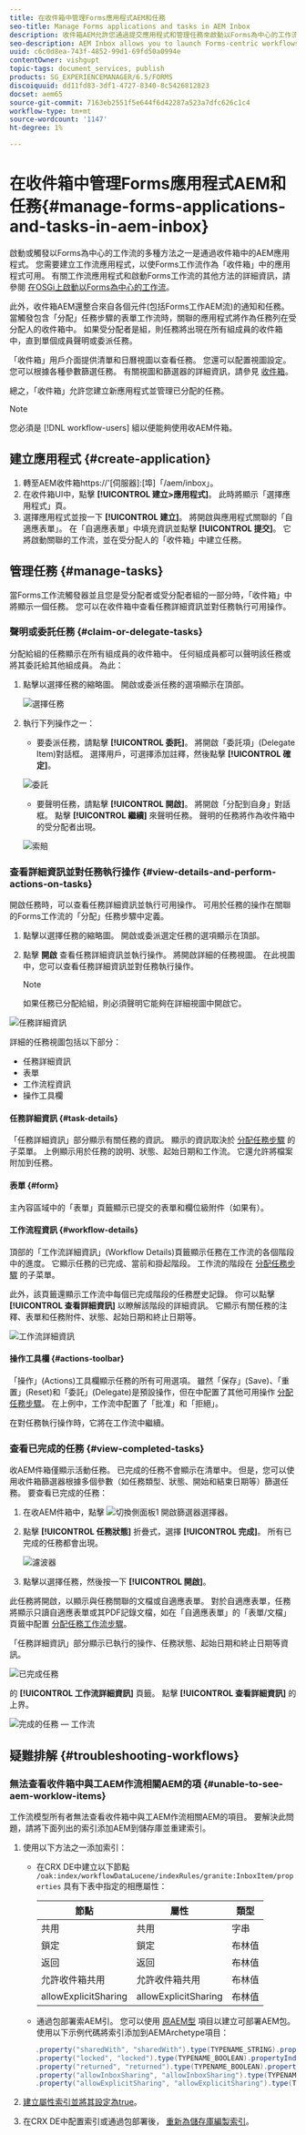 ```yaml
---
title: 在收件箱中管理Forms應用程式AEM和任務
seo-title: Manage Forms applications and tasks in AEM Inbox
description: 收件箱AEM允許您通過提交應用程式和管理任務來啟動以Forms為中心的工作流。
seo-description: AEM Inbox allows you to launch Forms-centric workflows through submitting applications and manage tasks.
uuid: c6c0d8ea-743f-4852-99d1-69fd50a0994e
contentOwner: vishgupt
topic-tags: document_services, publish
products: SG_EXPERIENCEMANAGER/6.5/FORMS
discoiquuid: dd11fd83-3df1-4727-8340-8c5426812823
docset: aem65
source-git-commit: 7163eb2551f5e644f6d42287a523a7dfc626c1c4
workflow-type: tm+mt
source-wordcount: '1147'
ht-degree: 1%

---
```



# 在收件箱中管理Forms應用程式AEM和任務{#manage-forms-applications-and-tasks-in-aem-inbox}

啟動或觸發以Forms為中心的工作流的多種方法之一是通過收件箱中的AEM應用程式。 您需要建立工作流應用程式，以使Forms工作流作為「收件箱」中的應用程式可用。 有關工作流應用程式和啟動Forms工作流的其他方法的詳細資訊，請參閱 [在OSGi上啟動以Forms為中心的工作流](aem-forms-workflow.md#launch)。

此外，收件箱AEM還整合來自各個元件(包括Forms工作AEM流)的通知和任務。 當觸發包含「分配」任務步驟的表單工作流時，關聯的應用程式將作為任務列在受分配人的收件箱中。 如果受分配者是組，則任務將出現在所有組成員的收件箱中，直到單個成員聲明或委派任務。

「收件箱」用戶介面提供清單和日曆視圖以查看任務。 您還可以配置視圖設定。 您可以根據各種參數篩選任務。 有關視圖和篩選器的詳細資訊，請參見 [收件箱](https://experienceleague.adobe.com/docs/experience-manager-cloud-service/sites/authoring/getting-started/inbox.html#inbox-in-the-header)。

總之，「收件箱」允許您建立新應用程式並管理已分配的任務。

>[!NOTE]
>
>您必須是 [!DNL workflow-users] 組以便能夠使用收AEM件箱。

## 建立應用程式 {#create-application}

1. 轉至AEM收件箱https://&#39;[伺服器]:[埠]「/aem/inbox」。
1. 在收件箱UI中，點擊 **[!UICONTROL 建立>應用程式]**。 此時將顯示「選擇應用程式」頁。
1. 選擇應用程式並按一下 **[!UICONTROL 建立]**。 將開啟與應用程式關聯的「自適應表單」。 在「自適應表單」中填充資訊並點擊 **[!UICONTROL 提交]**。 它將啟動關聯的工作流，並在受分配人的「收件箱」中建立任務。

## 管理任務 {#manage-tasks}

當Forms工作流觸發器並且您是受分配者或受分配者組的一部分時，「收件箱」中將顯示一個任務。 您可以在收件箱中查看任務詳細資訊並對任務執行可用操作。

### 聲明或委託任務 {#claim-or-delegate-tasks}

分配給組的任務顯示在所有組成員的收件箱中。 任何組成員都可以聲明該任務或將其委託給其他組成員。 為此：

1. 點擊以選擇任務的縮略圖。 開啟或委派任務的選項顯示在頂部。

   ![選擇任務](assets/select-task.png)

1. 執行下列操作之一：

   * 要委派任務，請點擊 **[!UICONTROL 委託]**。 將開啟「委託項」(Delegate Item)對話框。 選擇用戶，可選擇添加註釋，然後點擊 **[!UICONTROL 確定]**。

   ![委託](assets/delegate.png)

   * 要聲明任務，請點擊 **[!UICONTROL 開啟]**。 將開啟「分配到自身」對話框。 點擊 **[!UICONTROL 繼續]** 來聲明任務。 聲明的任務將作為收件箱中的受分配者出現。

   ![索賠](assets/claim.png)

### 查看詳細資訊並對任務執行操作 {#view-details-and-perform-actions-on-tasks}

開啟任務時，可以查看任務詳細資訊並執行可用操作。 可用於任務的操作在關聯的Forms工作流的「分配」任務步驟中定義。

1. 點擊以選擇任務的縮略圖。 開啟或委派選定任務的選項顯示在頂部。
1. 點擊 **開啟** 查看任務詳細資訊並執行操作。 將開啟詳細的任務視圖。 在此視圖中，您可以查看任務詳細資訊並對任務執行操作。

   >[!NOTE]
   >
   >如果任務已分配給組，則必須聲明它能夠在詳細視圖中開啟它。

![任務詳細資訊](assets/task-details.png)

詳細的任務視圖包括以下部分：

* 任務詳細資訊
* 表單
* 工作流程資訊
* 操作工具欄

#### 任務詳細資訊 {#task-details}

「任務詳細資訊」部分顯示有關任務的資訊。 顯示的資訊取決於 [分配任務步驟](https://experienceleague.adobe.com/docs/experience-manager-65/developing/extending-aem/extending-workflows/workflows-step-ref.html#extending-aem) 的子菜單。 上例顯示用於任務的說明、狀態、起始日期和工作流。 它還允許將檔案附加到任務。

#### 表單 {#form}

主內容區域中的「表單」頁籤顯示已提交的表單和欄位級附件（如果有）。

#### 工作流程資訊 {#workflow-details}

頂部的「工作流詳細資訊」(Workflow Details)頁籤顯示任務在工作流的各個階段中的進度。 它顯示任務的已完成、當前和掛起階段。 工作流的階段在 [分配任務步驟](https://experienceleague.adobe.com/docs/experience-manager-65/developing/extending-aem/extending-workflows/workflows-step-ref.html#extending-aem) 的子菜單。

此外，該頁籤還顯示工作流中每個已完成階段的任務歷史記錄。 你可以點擊 **[!UICONTROL 查看詳細資訊]** 以瞭解該階段的詳細資訊。 它顯示有關任務的注釋、表單和任務附件、狀態、起始日期和終止日期等。

![工作流詳細資訊](assets/workflow-details.png)

#### 操作工具欄 {#actions-toolbar}

「操作」(Actions)工具欄顯示任務的所有可用選項。 雖然「保存」(Save)、「重置」(Reset)和「委託」(Delegate)是預設操作，但在中配置了其他可用操作 [分配任務步驟](https://experienceleague.adobe.com/docs/experience-manager-65/developing/extending-aem/extending-workflows/workflows-step-ref.html#extending-aem)。 在上例中，工作流中配置了「批准」和「拒絕」。

在對任務執行操作時，它將在工作流中繼續。

### 查看已完成的任務 {#view-completed-tasks}

收AEM件箱僅顯示活動任務。 已完成的任務不會顯示在清單中。 但是，您可以使用收件箱篩選器根據多個參數（如任務類型、狀態、開始和結束日期等）篩選任務。 要查看已完成的任務：

1. 在收AEM件箱中，點擊 ![切換側面板1](assets/toggle-side-panel1.png) 開啟篩選器選擇器。
1. 點擊 **[!UICONTROL 任務狀態]** 折疊式，選擇 **[!UICONTROL 完成]**。 所有已完成的任務都會出現。

   ![濾波器](assets/filter.png)

1. 點擊以選擇任務，然後按一下 **[!UICONTROL 開啟]**。

此任務將開啟，以顯示與任務關聯的文檔或自適應表單。 對於自適應表單，任務將顯示只讀自適應表單或其PDF記錄文檔，如在「自適應表單」的「表單/文檔」頁籤中配置 [分配任務工作流步驟](https://experienceleague.adobe.com/docs/experience-manager-65/developing/extending-aem/extending-workflows/workflows-step-ref.html#extending-aem)。

「任務詳細資訊」部分顯示已執行的操作、任務狀態、起始日期和終止日期等資訊。

![已完成任務](assets/completed-task.png)

的 **[!UICONTROL 工作流詳細資訊]** 頁籤。 點擊 **[!UICONTROL 查看詳細資訊]** 的上界。

![完成的任務 — 工作流](assets/completed-task-workflow.png)

## 疑難排解 {#troubleshooting-workflows}

### 無法查看收件箱中與工AEM作流相關AEM的項 {#unable-to-see-aem-worklow-items}

工作流模型所有者無法查看收件箱中與工AEM作流相關AEM的項目。 要解決此問題，請將下面列出的索引添加AEM到儲存庫並重建索引。

1. 使用以下方法之一添加索引：

   * 在CRX DE中建立以下節點 `/oak:index/workflowDataLucene/indexRules/granite:InboxItem/properties` 具有下表中指定的相應屬性：

      | 節點 | 屬性 | 類型 |
      |---|---|---|
      | 共用 | 共用 | 字串 |
      | 鎖定 | 鎖定 | 布林值 |
      | 返回 | 返回 | 布林值 |
      | 允許收件箱共用 | 允許收件箱共用 | 布林值 |
      | allowExplicitSharing | allowExplicitSharing | 布林值 |


   * 通過包部署索AEM引。 您可以使用 [原AEM型](https://experienceleague.adobe.com/docs/experience-manager-core-components/using/developing/archetype/overview.html?lang=en) 項目以建立可部署AEM包。 使用以下示例代碼將索引添加到AEMArchetype項目：

   ```Java
      .property("sharedWith", "sharedWith").type(TYPENAME_STRING).propertyIndex()
      .property("locked", "locked").type(TYPENAME_BOOLEAN).propertyIndex()
      .property("returned", "returned").type(TYPENAME_BOOLEAN).propertyIndex()
      .property("allowInboxSharing", "allowInboxSharing").type(TYPENAME_BOOLEAN).propertyIndex()
      .property("allowExplicitSharing", "allowExplicitSharing").type(TYPENAME_BOOLEAN).propertyIndex()
   ```

1. [建立屬性索引並將其設定為true](https://experienceleague.adobe.com/docs/experience-manager-65/deploying/deploying/queries-and-indexing.html?lang=en#the-property-index)。

1. 在CRX DE中配置索引或通過包部署後， [重新為儲存庫編製索引](https://helpx.adobe.com/in/experience-manager/kb/HowToCheckLuceneIndex.html#Completelyrebuildtheindex)。


